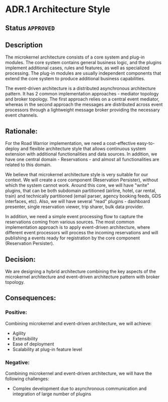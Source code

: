 # ADR.1 Architecture Style

## Status `APPROVED`

## Description

The microkernel architecture consists of a core system and plug-in modules. The core system contains general business logic, and the plugins implement additional cases, rules and features, as well as specialized processing. The plug-in modules are usually independent components that extend the core system to produce additional business capabilities.

The event-driven architecture is a distributed asynchronous architecture pattern. It has 2 common implementation approaches - mediator topology and broker topology. The first approach relies on a central event mediator, whereas in the second approach the messages are distributed across event processors through a lightweight message broker providing the necessary event channels. 

## Rationale:

For the Road Warrior implementation, we need a cost-effective easy-to-deploy and flexible architecture style that allows continuous system extension with additional functionalities and data sources. In addition, we have one central domain - Reservations - and almost all functionalities are related to this domain.

We believe that microkernel architecture style is very suitable for our context. We will create a core component (Reservation Persister), without which the system cannot work. Around this core, we will have "write" plugins, that can be both subdomain partitioned (airline, hotel, car rental, train) and technically partitioned (email parser, agency booking feeds, GDS interfaces, etc). Also, we will have several "read" plugins - dashboard presenter, single reservation viewer, trip sharer, bulk data provider.

In addition, we need a simple event processing flow to capture the reservations coming from various sources. The most common implementation approach is to apply event-driven architecture, where different event processors will process the incoming reservations and will publishing a events ready for registration by the core component (Reservation Persister).

## Decision:

We are designing a hybrid architecture combining the key aspects of the microkernel architecture and event-driven architecture pattern with broker topology.

## Consequences:

### Positive:

Combining microkernel and event-driven architecture, we will achieve:

 - Agility
 - Extensibility
 - Ease of deployment
 - Scalability at plug-in feature level

### Negative:

Combining microkernel and event-driven architecture, we will have the following challenges:

 - Complex development due to asynchronous communication and integration of large number of plugins

